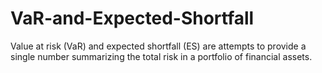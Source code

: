 # VaR-and-Expected-Shortfall
Value at risk (VaR) and expected shortfall (ES) are attempts to provide a single number summarizing the total risk in a portfolio of financial assets.
